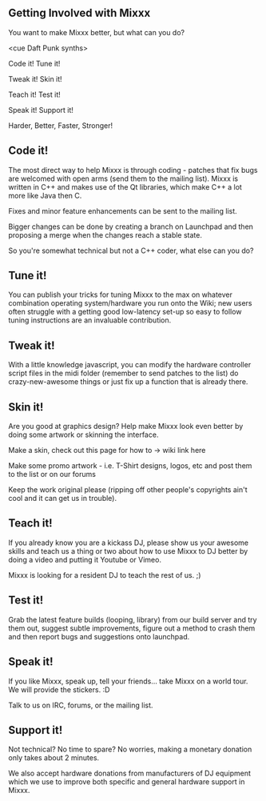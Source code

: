 ## Getting Involved with Mixxx

You want to make Mixxx better, but what can you do?

\<cue Daft Punk synths\>

Code it\! Tune it\!

Tweak it\! Skin it\!

Teach it\! Test it\!

Speak it\! Support it\!

Harder, Better, Faster, Stronger\!

## Code it\!

The most direct way to help Mixxx is through coding - patches that fix
bugs are welcomed with open arms (send them to the mailing list). Mixxx
is written in C++ and makes use of the Qt libraries, which make C++ a
lot more like Java then C.

Fixes and minor feature enhancements can be sent to the mailing list.

Bigger changes can be done by creating a branch on Launchpad and then
proposing a merge when the changes reach a stable state.

So you're somewhat technical but not a C++ coder, what else can you do?

## Tune it\!

You can publish your tricks for tuning Mixxx to the max on whatever
combination operating system/hardware you run onto the Wiki; new users
often struggle with a getting good low-latency set-up so easy to follow
tuning instructions are an invaluable contribution.

## Tweak it\!

With a little knowledge javascript, you can modify the hardware
controller script files in the midi folder (remember to send patches to
the list) do crazy-new-awesome things or just fix up a function that is
already there.

## Skin it\!

Are you good at graphics design? Help make Mixxx look even better by
doing some artwork or skinning the interface.

Make a skin, check out this page for how to -\> wiki link here

Make some promo artwork - i.e. T-Shirt designs, logos, etc and post them
to the list or on our forums

Keep the work original please (ripping off other people's copyrights
ain't cool and it can get us in trouble).

## Teach it\!

If you already know you are a kickass DJ, please show us your awesome
skills and teach us a thing or two about how to use Mixxx to DJ better
by doing a video and putting it Youtube or Vimeo.

Mixxx is looking for a resident DJ to teach the rest of us. ;)

## Test it\!

Grab the latest feature builds (looping, library) from our build server
and try them out, suggest subtle improvements, figure out a method to
crash them and then report bugs and suggestions onto launchpad.

## Speak it\!

If you like Mixxx, speak up, tell your friends... take Mixxx on a world
tour. We will provide the stickers. :D

Talk to us on IRC, forums, or the mailing list.

## Support it\!

Not technical? No time to spare? No worries, making a monetary donation
only takes about 2 minutes.

We also accept hardware donations from manufacturers of DJ equipment
which we use to improve both specific and general hardware support in
Mixxx.
